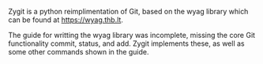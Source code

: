 Zygit is a python reimplimentation of Git, based on the wyag library which can be found at https://wyag.thb.lt. 

The guide for writting the wyag library was incomplete, missing the core Git functionality commit, status, and add. Zygit implements these, as well as some other commands shown in the guide.

